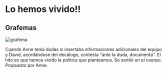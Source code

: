 # Lo hemos vivido!! 

## Grafemas

![grafema](https://github.com/docART/docs/blob/proceso/grafemas/gr_hemos_vivido.jpg)

Cuando Anne tenía dudas si insertaba informaciones adicionales del equipo y David, acordándose del decálogo, contesta "ante la duda, documenta". El hito es que hemos vivido la política que planteamos. Se sentió en el cuerpo. Propuesto por Anne. 
